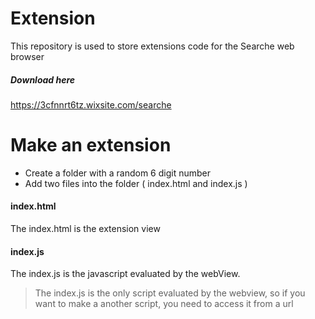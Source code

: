 # Extension

 This repository is used to store extensions code for the Searche web browser
 
 ##### Download here
 https://3cfnnrt6tz.wixsite.com/searche

# Make an extension

  - Create a folder with a random 6 digit number
  - Add two files into the folder ( index.html and index.js )

#### index.html
The index.html is the extension view

#### index.js
The index.js is the javascript evaluated by the webView.
> The index.js is the only script evaluated by the webview, so if you want to make a another script, you need to access it from a url

